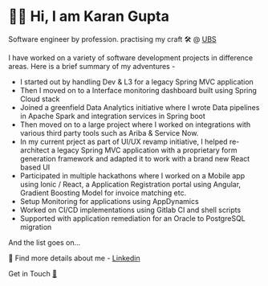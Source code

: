 # 👦🏻 Hi, I am Karan Gupta

Software engineer by profession. practising my craft  🛠️ @ [UBS](https://ubs.com)

I have worked on a variety of software development projects in difference areas. Here is a brief summary of my adventures - 
- I started out by handling Dev & L3 for a legacy Spring MVC application
- Then I moved on to a Interface monitoring dashboard built using Spring Cloud stack
- Joined a greenfield Data Analytics initiative where I wrote Data pipelines in Apache Spark and integration services in Spring boot
- Then moved on to a large project where I worked on integrations with various third party tools such as Ariba &  Service Now.
- In my current prject as part of UI/UX revamp initiative, I helped re-architect a legacy Spring MVC application with a proprietary form generation framework and adapted it to work with a brand new React based UI
- Participated in multiple hackathons where I worked on a Mobile app using Ionic / React, a Application Registration portal using Angular, Gradient Boosting Model for invoice matching etc.
-  Setup Monitoring for applications using AppDynamics
-  Worked on CI/CD implementations using Gitlab CI and shell scripts
-  Supported with application remediation for an Oracle to PostgreSQL migration

And the list goes on...

🎪 Find more details about me - [Linkedin](https://www.linkedin.com/in/compscikaran/)

Get in Touch [📧](mailto:gkaran184@gmail.com)


<!---
compscikaran/compscikaran is a ✨ special ✨ repository because its `README.md` (this file) appears on your GitHub profile.
You can click the Preview link to take a look at your changes.
--->
